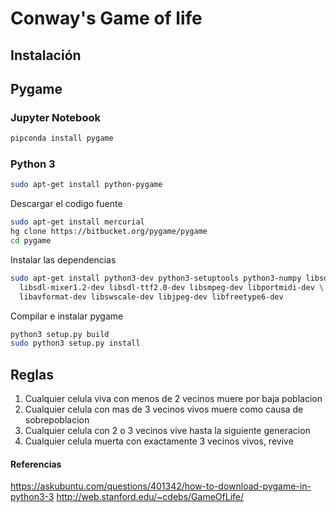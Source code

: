 # Conway's Game of life

## Instalación

## Pygame

### Jupyter Notebook

```bash
pipconda install pygame
```

### Python 3
```bash
sudo apt-get install python-pygame
```

Descargar el codigo fuente

```bash
sudo apt-get install mercurial
hg clone https://bitbucket.org/pygame/pygame
cd pygame
```

Instalar las dependencias
```bash
sudo apt-get install python3-dev python3-setuptools python3-numpy libsdl-dev libsdl-image1.2-dev \
  libsdl-mixer1.2-dev libsdl-ttf2.0-dev libsmpeg-dev libportmidi-dev \
  libavformat-dev libswscale-dev libjpeg-dev libfreetype6-dev
```

Compilar e instalar pygame
```bash
python3 setup.py build
sudo python3 setup.py install
```
## Reglas

1. Cualquier celula viva con menos de 2 vecinos muere por baja poblacion
1. Cualquier celula con mas de 3 vecinos vivos muere como causa de sobrepoblacion
1. Cualquier celula con 2 o 3 vecinos vive hasta la siguiente generacion
1. Cualquier celula muerta con exactamente 3 vecinos vivos, revive



#### Referencias
https://askubuntu.com/questions/401342/how-to-download-pygame-in-python3-3
http://web.stanford.edu/~cdebs/GameOfLife/
